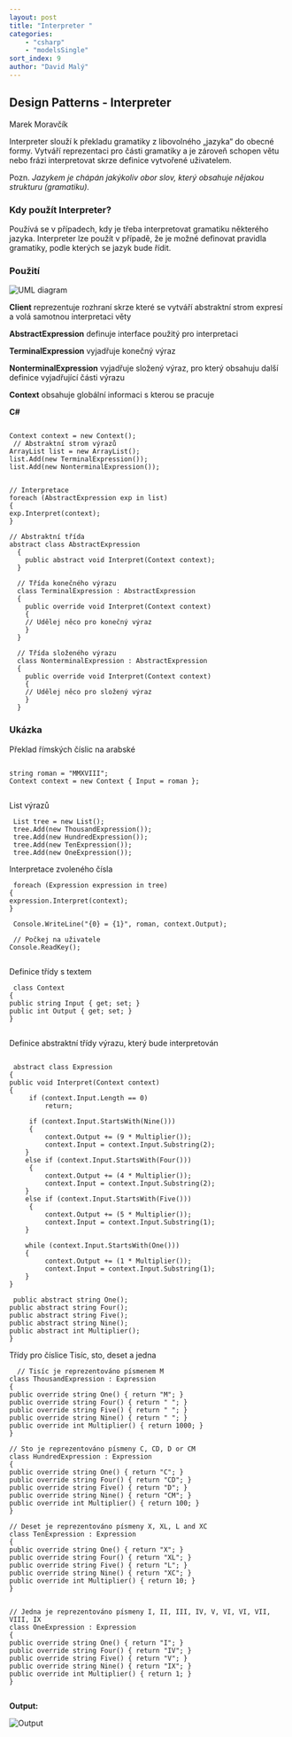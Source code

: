 ```yaml
---
layout: post
title: "Interpreter "
categories:
    - "csharp"
    - "modelsSingle"
sort_index: 9
author: "David Malý"
--- 
```



##   Design Patterns - Interpreter


Marek Moravčík



Interpreter slouží k překladu gramatiky z libovolného „jazyka“ do obecné formy. Vytváří reprezentaci pro části gramatiky a je zároveň schopen větu nebo frázi interpretovat skrze definice vytvořené uživatelem.



Pozn.    *Jazykem je chápán jakýkoliv obor slov, který obsahuje nějakou strukturu (gramatiku).*


### Kdy použít Interpreter?


Používá se v případech, kdy je třeba interpretovat gramatiku některého jazyka. Interpreter lze použít v případě, že je možné definovat pravidla gramatiky, podle kterých se jazyk bude řídit.


### Použití
![UML diagram](images/InterpreterUML.gif)

**Client** reprezentuje rozhraní skrze které se vytváří abstraktní strom expresí a volá samotnou interpretaci věty



**AbstractExpression** definuje interface použitý pro interpretaci



**TerminalExpression** vyjadřuje konečný výraz



**NonterminalExpression** vyjadřuje složený výraz, pro který obsahuju další definice vyjadřující části výrazu



**Context** obsahuje globální informaci s kterou se pracuje

**C#**




```

Context context = new Context();
 // Abstraktní strom výrazů
ArrayList list = new ArrayList();
list.Add(new TerminalExpression());
list.Add(new NonterminalExpression());


// Interpretace
foreach (AbstractExpression exp in list)
{exp.Interpret(context);
}

```

```
// Abstraktní třída
abstract class AbstractExpression
  {
    public abstract void Interpret(Context context);
  }

  // Třída konečného výrazu
  class TerminalExpression : AbstractExpression
  {
    public override void Interpret(Context context)
    {	// Udělej něco pro konečný výraz
    }
  }

  // Třída složeného výrazu
  class NonterminalExpression : AbstractExpression
  {
    public override void Interpret(Context context)
    {	// Udělej něco pro složený výraz
    }
  }

```

### Ukázka


Překlad římských číslic na arabské






```

string roman = "MMXVIII";
Context context = new Context { Input = roman };


```


List výrazů


```
 List tree = new List(); tree.Add(new ThousandExpression()); tree.Add(new HundredExpression()); tree.Add(new TenExpression()); tree.Add(new OneExpression());

```


Interpretace zvoleného čísla


```
 foreach (Expression expression in tree)
{expression.Interpret(context);
}

 Console.WriteLine("{0} = {1}", roman, context.Output);

 // Počkej na uživatele
Console.ReadKey();


```


Definice třídy s textem


```
 class Context
{public string Input { get; set; }public int Output { get; set; }
}


```


Definice abstraktní třídy výrazu, který bude interpretován


```

 abstract class Expression
{public void Interpret(Context context){	 if (context.Input.Length == 0)		 return;
	 if (context.Input.StartsWith(Nine()))	 {		 context.Output += (9 * Multiplier());		 context.Input = context.Input.Substring(2);	}	else if (context.Input.StartsWith(Four()))	 {		 context.Output += (4 * Multiplier());		 context.Input = context.Input.Substring(2);	}	else if (context.Input.StartsWith(Five()))	 {		 context.Output += (5 * Multiplier());		 context.Input = context.Input.Substring(1);	}
	while (context.Input.StartsWith(One()))	{		 context.Output += (1 * Multiplier());		 context.Input = context.Input.Substring(1);	}}
 public abstract string One();public abstract string Four();public abstract string Five();public abstract string Nine();public abstract int Multiplier();
}

```


Třídy pro číslice Tisíc, sto, deset a jedna


```
  // Tisíc je reprezentováno písmenem M
class ThousandExpression : Expression
{public override string One() { return "M"; }public override string Four() { return " "; }public override string Five() { return " "; }public override string Nine() { return " "; }public override int Multiplier() { return 1000; }
}

// Sto je reprezentováno písmeny C, CD, D or CM
class HundredExpression : Expression
{public override string One() { return "C"; }public override string Four() { return "CD"; }public override string Five() { return "D"; }public override string Nine() { return "CM"; }public override int Multiplier() { return 100; }
}

// Deset je reprezentováno písmeny X, XL, L and XC
class TenExpression : Expression
{public override string One() { return "X"; }public override string Four() { return "XL"; }public override string Five() { return "L"; }public override string Nine() { return "XC"; }public override int Multiplier() { return 10; }
}


// Jedna je reprezentováno písmeny I, II, III, IV, V, VI, VI, VII, VIII, IX
class OneExpression : Expression
{public override string One() { return "I"; }public override string Four() { return "IV"; }public override string Five() { return "V"; }public override string Nine() { return "IX"; }public override int Multiplier() { return 1; }
}


```


**Output:**

![Output](images/InterpreterUkazka.png)